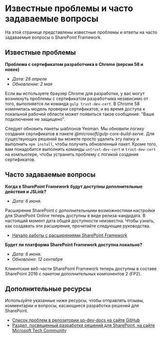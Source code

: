 # <a name="known-issues-and-frequently-asked-questions"></a>Известные проблемы и часто задаваемые вопросы

На этой странице представлены известные проблемы и ответы на часто задаваемые вопросы о SharePoint Framework. 

## <a name="known-issues"></a>Известные проблемы

**Проблема с сертификатом разработчика в Chrome (версии 58 и новее)**

- *Дата: 28 апреля*
- *Обновление: 2 мая*

Если вы используете браузер Chrome для разработки, у вас могут возникнуть проблемы с сертификатом разработчика независимо от того, выполняется ли команда `gulp trust-dev-cert`. В Chrome 58 изменилась модель проверки сертификатов, и во время доступа к локальной рабочей области может появиться такое сообщение: "Ваше подключение не защищено".

Следует обновить пакеты шаблонов Yeoman. Мы обновили логику создания сертификатов в пакете *@microsoft/gulp-core-build-serve*. Для существующих решений вы можете просто удалить эту папку и выполнить `npm install`, чтобы получить обновленный пакет. Кроме того, вам понадобится выполнить команды `untrust-dev-cert` и `trust-dev-cert` на компьютере, чтобы устранить проблему с логикой создания сертификатов. 

## <a name="frequently-asked-questions"></a>Часто задаваемые вопросы

**Когда в SharePoint Framework будут доступны дополнительные действия и JSLink?**

- *Дата: 6 июня.*

Расширения SharePoint с дополнительными возможностями настройки для SharePoint Online теперь доступны в виде релиза-кандидата. В настоящий момент дата общей доступности неизвестна. Чтобы узнать, как создавать эти расширения, прочитайте следующие руководства.

* [Начало работы с расширениями SharePoint Framework](http://aka.ms/spfx-extensions)

**Будет ли платформа SharePoint Framework доступна локально?**

- *Дата: 6 июня.*
- *Обновлено: 12 сентября*

Клиентские веб-части SharePoint Framework теперь доступны в составе SharePoint 2016 с пакетом дополнительных компонентов 2 (FP2). 

## <a name="additional-resources"></a>Дополнительные ресурсы
Используйте указанные ниже ресурсы, чтобы отправлять отзывы, комментарии и вопросы, касающиеся разработки решений для SharePoint. 

* [Список проблем в репозитории sp-dev-docs на сайте GitHub](https://github.com/SharePoint/sp-dev-docs/issues)
* [Раздел, посвященный разработке решений для SharePoint, на сайте Microsoft Tech Community](https://aka.ms/sppnp-community)
